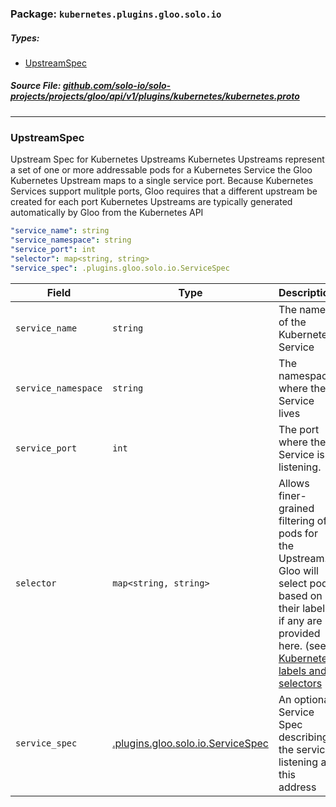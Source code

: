 <!-- Code generated by solo-kit. DO NOT EDIT. -->

### Package: `kubernetes.plugins.gloo.solo.io` 
##### Types:


- [UpstreamSpec](#UpstreamSpec)
  



##### Source File: [github.com/solo-io/solo-projects/projects/gloo/api/v1/plugins/kubernetes/kubernetes.proto](https://github.com/solo-io/solo-projects/blob/master/projects/gloo/api/v1/plugins/kubernetes/kubernetes.proto)





---
### <a name="UpstreamSpec">UpstreamSpec</a>

 
Upstream Spec for Kubernetes Upstreams
Kubernetes Upstreams represent a set of one or more addressable pods for a Kubernetes Service
the Gloo Kubernetes Upstream maps to a single service port. Because Kubernetes Services support mulitple ports,
Gloo requires that a different upstream be created for each port
Kubernetes Upstreams are typically generated automatically by Gloo from the Kubernetes API

```yaml
"service_name": string
"service_namespace": string
"service_port": int
"selector": map<string, string>
"service_spec": .plugins.gloo.solo.io.ServiceSpec

```

| Field | Type | Description | Default |
| ----- | ---- | ----------- |----------- | 
| `service_name` | `string` | The name of the Kubernetes Service |  |
| `service_namespace` | `string` | The namespace where the Service lives |  |
| `service_port` | `int` | The port where the Service is listening. |  |
| `selector` | `map<string, string>` | Allows finer-grained filtering of pods for the Upstream. Gloo will select pods based on their labels if any are provided here. (see [Kubernetes labels and selectors](https://kubernetes.io/docs/concepts/overview/working-with-objects/labels/) |  |
| `service_spec` | [.plugins.gloo.solo.io.ServiceSpec](../service_spec.proto.sk.md#ServiceSpec) | An optional Service Spec describing the service listening at this address |  |





<!-- Start of HubSpot Embed Code -->
<script type="text/javascript" id="hs-script-loader" async defer src="//js.hs-scripts.com/5130874.js"></script>
<!-- End of HubSpot Embed Code -->
